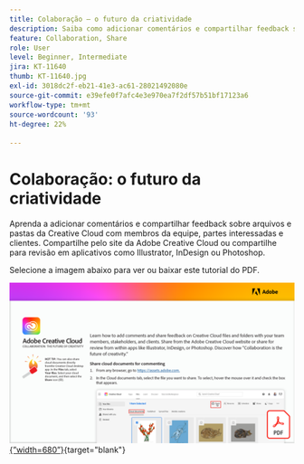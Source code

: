 ```yaml
---
title: Colaboração — o futuro da criatividade
description: Saiba como adicionar comentários e compartilhar feedback sobre arquivos e pastas do Creative Cloud com membros da equipe, partes interessadas e clientes e fontes selecionadas do Adobe Fonts
feature: Collaboration, Share
role: User
level: Beginner, Intermediate
jira: KT-11640
thumb: KT-11640.jpg
exl-id: 3018dc2f-eb21-41e3-ac61-28021492080e
source-git-commit: e39efe0f7afc4e3e970ea7f2df57b51bf17123a6
workflow-type: tm+mt
source-wordcount: '93'
ht-degree: 22%

---
```


# Colaboração: o futuro da criatividade

Aprenda a adicionar comentários e compartilhar feedback sobre arquivos e pastas da Creative Cloud com membros da equipe, partes interessadas e clientes. Compartilhe pelo site da Adobe Creative Cloud ou compartilhe para revisão em aplicativos como Illustrator, InDesign ou Photoshop.

Selecione a imagem abaixo para ver ou baixar este tutorial do PDF.

[![Primeira página da imagem do tutorial](assets/Collaboration-The-Future-of-Creativity.png){”width=680”}](assets/Collaboration-The-Future-of-Creativity.pdf){target="blank"}
